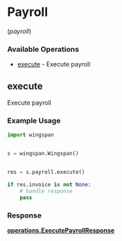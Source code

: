 # Payroll
(*payroll*)

### Available Operations

* [execute](#execute) - Execute payroll

## execute

Execute payroll

### Example Usage

```python
import wingspan


s = wingspan.Wingspan()


res = s.payroll.execute()

if res.invoice is not None:
    # handle response
    pass
```


### Response

**[operations.ExecutePayrollResponse](../../models/operations/executepayrollresponse.md)**

